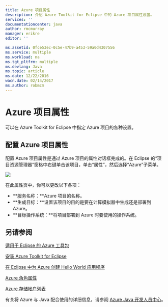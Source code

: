```yaml
---
title: Azure 项目属性
description: 介绍 Azure Toolkit for Eclipse 中的 Azure 项目属性设置。
services: ''
documentationcenter: java
author: rmcmurray
manager: erikre
editor: ''

ms.assetid: 0fce53ec-0c5e-47b9-a453-59a0d4307556
ms.service: multiple
ms.workload: na
ms.tgt_pltfrm: multiple
ms.devlang: Java
ms.topic: article
ms.date: 12/22/2016
wacn.date: 02/14/2017
ms.author: robmcm
---
```


# Azure 项目属性
可以在 Azure Toolkit for Eclipse 中指定 Azure 项目的各种设置。

## 配置 Azure 项目属性
配置 Azure 项目属性是通过 Azure 项目的属性对话框完成的。在 Eclipse 的“项目资源管理器”窗格中右键单击该项目，单击“属性”，然后选择“Azure”子菜单。

![][ic719480]

在此属性页中，你可以更改以下各项：

- **服务名称：**Azure 项目的名称。
- **生成目标：**设置该项目的目的是要在计算模拟器中生成还是部署到 Azure。
- **目标操作系统：**将项目部署到 Azure 时要使用的操作系统。

## 另请参阅
[适用于 Eclipse 的 Azure 工具包][Azure Toolkit for Eclipse]

[安装 Azure Toolkit for Eclipse][Installing the Azure Toolkit for Eclipse]

[在 Eclipse 中为 Azure 创建 Hello World 应用程序][Creating a Hello World Application for Azure in Eclipse]

[Azure 角色属性][Azure Role Properties]

[Azure 存储帐户列表][Azure Storage Account List]

有关将 Azure 与 Java 配合使用的详细信息，请参阅 [Azure Java 开发人员中心][Azure Java Developer Center]。

<!-- URL List -->

[Azure Java Developer Center]: /develop/java/
[Azure Toolkit for Eclipse]: ./azure-toolkit-for-eclipse.md
[Azure Role Properties]: ./azure-toolkit-for-eclipse-azure-role-properties.md
[Azure Storage Account List]: ./azure-toolkit-for-eclipse-azure-storage-account-list.md
[Creating a Hello World Application for Azure in Eclipse]: ./azure-toolkit-for-eclipse-creating-a-hello-world-application.md
[Installing the Azure Toolkit for Eclipse]: ./azure-toolkit-for-eclipse-installation.md

<!-- IMG List -->

[ic719480]: ./media/azure-toolkit-for-eclipse-azure-project-properties/ic719480.png

<!-- Legacy MSDN URL = https://msdn.microsoft.com/zh-cn/library/azure/jj835232.aspx -->

<!---HONumber=Mooncake_0206_2017-->